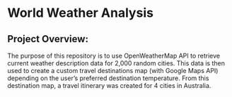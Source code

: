 # World Weather Analysis

## Project Overview:
The purpose of this repository is to use OpenWeatherMap API to retrieve current weather description data for 2,000 random cities. This data is then used to create a custom travel destinations map (with Google Maps API) depending on the user’s preferred destination temperature. From this destination map, a travel itinerary was created for 4 cities in Australia. 
